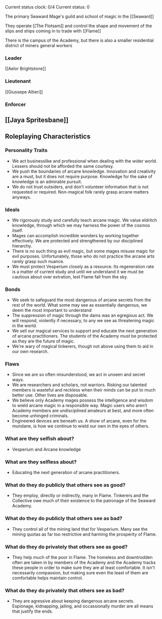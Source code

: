 Current status clock: 0/4
Current status: 0

The primary Seaward Mage's guild and school of magic in the [[Seaward]]

They operate [[The Flotsam]] and control the shape and movement of the slips and ships coming in to trade with [[Flame]]

There is the campus of the Academy, but there is also a smaller residential district of miners general workers 

### Leader
[[Aelor Brightstone]]

### Lieutenant
[[Giussepe Altieri]]


### Enforcer
[[Jaya Spritesbane]]
- 

## Roleplaying Characteristics

### Personality Traits
-  We act businesslike and professional when dealing with the wider world. Lessers should not be afforded the same courtesy.
- We push the boundaries of arcane knowledge. Innovation and creativity are a must, but it does not require purpose. Knowledge for the sake of knowledge is an admirable pursuit.
- We do not trust outsiders, and don’t volunteer information that is not requested or required. Non-magical folk rarely grasp arcane matters anyways.

### Ideals

- We rigorously study and carefully teach arcane magic. We value eldritch knowledge, through which we may harness the power of the cosmos itself.
- Mages can accomplish incredible wonders by working together effectively. We are protected and strengthened by our disciplined hierarchy.
- There is no such thing as evil magic, but some mages misuse magic for evil purposes. Unfortunately, those who do not practice the arcane arts rarely grasp such nuance.
- We must protect Vesperium closely as a resource. Its regeneration rate is a matter of current study and until we understand it we must be cautious about over extration, lest Flame fall from the sky.

### Bonds
- We seek to safeguard the most dangerous of arcane secrets from the rest of the world. What some may see as essentially dangerous, we deem the most important to understand
- The suppression of magic through the dams was an egregious act. We will respond, violently if necessary, to any we see as threatening magic in the world.
- We sell our magical services to support and educate the next generation of arcane practitioners. The students of the Academy _must_ be protected as they are the future of magic.
- We're wary of magical tinkerers, though not above using them to aid in our own research.

### Flaws
- Since we are so often misunderstood, we act in unseen and secret ways.
- We are researchers and scholars, not warriors. Risking our talented members is wasteful and reckless when their minds can be put to much better use. Other lives are disposable.
- We believe only Academy mages possess the intelligence and wisdom to wield arcane magic in a responsible way. Magic users who aren’t Academy members are undisciplined amateurs at best, and more often become unhinged criminals.
- Engineered devices are beneath us. A show of arcane, even for the mundane, is how we continue to wield our own in the eyes of others.


### What are they selfish about?

- Vesperium and Arcane knowledge

### What are they selfless about?
- Educating the next generation of arcane practitioners.

### What do they do publicly that others see as good?
- They employ, directly or indirectly, many in Flame. Tinkerers and the Collective owe much of their existence to the patronage of the Seaward Academy.

### What do they do publicly that others see as bad?
- They control all of the mining land that for Vesperium. Many see the mining quotas as far too restrictive and harming the prosperity of Flame. 

### What do they do privately that others see as good?
- They help much of the poor in Flame. The homeless and downtrodden often are taken in by members of the Academy and the Academy tracks these people in order to make sure they are at least comfortable. It isn't necessarily compassion, but making sure even the least of them are comfortable helps maintain control.

### What do they do privately that others see as bad?
- They are agressive about keeping dangerous arcane secrets. Espionage, kidnapping, jailing, and occassionally murder are all means that justify the ends.